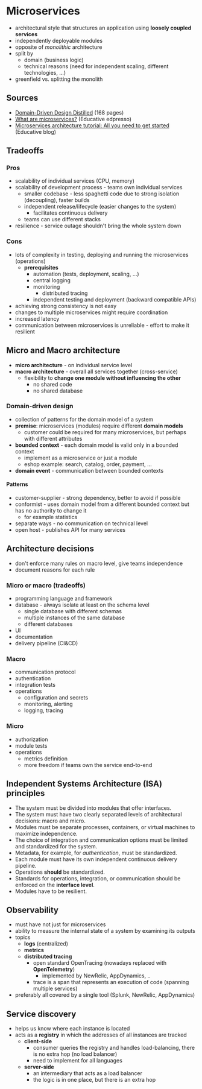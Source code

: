 # Microservices
- architectural style that structures an application using **loosely coupled services**
- independently deployable modules
- opposite of _monolithic_ architecture
- split by
    - domain (business logic)
    - technical reasons (need for independent scaling, different technologies, ...)
- greenfield vs. splitting the monolith

## Sources
- [Domain-Driven Design Distilled](https://www.amazon.com/dp/B01JJSGE5S) (168 pages)
- [What are microservices?](https://www.educative.io/edpresso/what-are-microservices) (Educative edpresso)
- [Microservices architecture tutorial: All you need to get started](https://www.educative.io/blog/microservices-architecture-tutorial-all-you-need-to-get-started) (Educative blog)

## Tradeoffs

### Pros
- scalability of individual services (CPU, memory)
- scalability of development process - teams own individual services
    - smaller codebase - less spaghetti code due to strong isolation (decoupling), faster builds
    - independent release/lifecycle (easier changes to the system)
        - facilitates continuous delivery
    - teams can use different stacks
- resilience - service outage shouldn't bring the whole system down

### Cons
- lots of complexity in testing, deploying and running the microservices (operations)
    - **prerequisites**
        - automation (tests, deployment, scaling, ...)
        - central logging
        - monitoring
            - distributed tracing
        - independent testing and deployment (backward compatible APIs)
- achieving strong consistency is not easy
- changes to multiple microservices might require coordination
- increased latency
- communication between microservices is unreliable - effort to make it resilient

## Micro and Macro architecture
- **micro architecture** - on individual service level
- **macro architecture** - overall all services together (cross-service)
    - flexibility to **change one module without influencing the other**
        - no shared code
        - no shared database

### Domain-driven design
- collection of patterns for the domain model of a system
- **premise**: microservices (modules) require different **domain models**
    - customer could be required for many microservices, but perhaps with different attributes
- **bounded context** - each domain model is valid only in a bounded context
    - implement as a microservice or just a module
    - eshop example: search, catalog, order, payment, ...
- **domain event** - communication between bounded contexts

#### Patterns
- customer-supplier - strong dependency, better to avoid if possible
- conformist - uses domain model from a different bounded context but has no authority to change it
    - for example statistics
- separate ways - no communication on technical level
- open host - publishes API for many services

## Architecture decisions
- don't enforce many rules on macro level, give teams independence
- document reasons for each rule

### Micro or macro (tradeoffs)
- programming language and framework
- database - always isolate at least on the schema level
    - single database with different schemas
    - multiple instances of the same database
    - different databases
- UI
- documentation
- delivery pipeline (CI&CD)

### Macro
- communication protocol
- authentication
- integration tests
- operations
    - configuration and secrets
    - monitoring, alerting
    - logging, tracing

### Micro
- authorization
- module tests
- operations
    - metrics definition
    - more freedom if teams own the service end-to-end

## Independent Systems Architecture (ISA) principles
- The system must be divided into modules that offer interfaces.
- The system must have two clearly separated levels of architectural decisions: macro and micro.
- Modules must be separate processes, containers, or virtual machines to maximize independence.
- The choice of integration and communication options must be limited and standardized for the system.
- Metadata, for example, for _authentication_, must be standardized.
- Each module must have its own independent continuous delivery pipeline.
- Operations **should** be standardized.
- Standards for operations, integration, or communication should be enforced on the **interface level**.
- Modules have to be resilient.

## Observability
- must have not just for microservices
- ability to measure the internal state of a system by examining its outputs
- topics
    - **logs** (centralized)
    - **metrics**
    - **distributed tracing**
        - open standard OpenTracing (nowadays replaced with **OpenTelemetry**)
            - implemented by NewRelic, AppDynamics, ..
        - trace is a span that represents an execution of code (spanning multiple services)
- preferably all covered by a single tool (Splunk, NewRelic, AppDynamics)

## Service discovery
- helps us know where each instance is located
- acts as a **registry** in which the addresses of all instances are tracked
    - **client-side**
        - consumer queries the registry and handles load-balancing, there is no extra hop (no load balancer)
        - need to implement for all languages
    - **server-side**
        - an intermediary that acts as a load balancer
        - the logic is in one place, but there is an extra hop